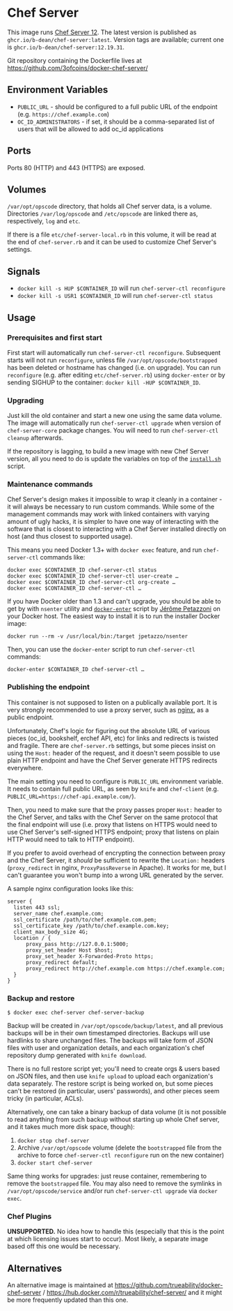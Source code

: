 Chef Server
===========

This image runs
[Chef Server 12](https://community.chef.io/downloads/tools/infra-server). The
latest version is published as `ghcr.io/b-dean/chef-server:latest`. Version
tags are available; current one is `ghcr.io/b-dean/chef-server:12.19.31`.

Git repository containing the Dockerfile lives at
https://github.com/3ofcoins/docker-chef-server/

Environment Variables
---------------------

 - `PUBLIC_URL` - should be configured to a full public URL of the
   endpoint (e.g. `https://chef.example.com`)
 - `OC_ID_ADMINISTRATORS` - if set, it should be a comma-separated
   list of users that will be allowed to add oc_id applications

Ports
-----

Ports 80 (HTTP) and 443 (HTTPS) are exposed.

Volumes
-------

`/var/opt/opscode` directory, that holds all Chef server data, is a
volume. Directories `/var/log/opscode` and `/etc/opscode` are linked
there as, respectively, `log` and `etc`.

If there is a file `etc/chef-server-local.rb` in this volume, it will
be read at the end of `chef-server.rb` and it can be used to customize
Chef Server's settings.

Signals
-------

 - `docker kill -s HUP $CONTAINER_ID` will run `chef-server-ctl reconfigure`
 - `docker kill -s USR1 $CONTAINER_ID` will run `chef-server-ctl status`

Usage
-----

### Prerequisites and first start

First start will automatically run `chef-server-ctl
reconfigure`. Subsequent starts will not run `reconfigure`, unless
file `/var/opt/opscode/bootstrapped` has been deleted or hostname has
changed (i.e. on upgrade). You can run `reconfigure` (e.g. after
editing `etc/chef-server.rb`) using `docker-enter` or by sending
SIGHUP to the container: `docker kill -HUP $CONTAINER_ID`.

### Upgrading

Just kill the old container and start a new one using the same data
volume. The image will automatically run `chef-server-ctl upgrade`
when version of `chef-server-core` package changes. You will need to
run `chef-server-ctl cleanup` afterwards.

If the repository is lagging, to build a new image with new Chef
Server version, all you need to do is update the variables on top of
the [`install.sh`](install.sh) script.

### Maintenance commands

Chef Server's design makes it impossible to wrap it cleanly in
a container - it will always be necessary to run custom
commands. While some of the management commands may work with linked
containers with varying amount of ugly hacks, it is simpler to have
one way of interacting with the software that is closest to
interacting with a Chef Server installed directly on host (and thus
closest to supported usage).

This means you need Docker 1.3+ with `docker exec` feature, and run
`chef-server-ctl` commands like:

    docker exec $CONTAINER_ID chef-server-ctl status
    docker exec $CONTAINER_ID chef-server-ctl user-create …
    docker exec $CONTAINER_ID chef-server-ctl org-create …
    docker exec $CONTAINER_ID chef-server-ctl …

If you have Docker older than 1.3 and can't upgrade, you should be
able to get by with `nsenter` utility and
[`docker-enter`](https://github.com/jpetazzo/nsenter) script by
[Jérôme Petazzoni](https://github.com/jpetazzo) on your Docker
host. The easiest way to install it is to run the installer Docker
image:

    docker run --rm -v /usr/local/bin:/target jpetazzo/nsenter

Then, you can use the `docker-enter` script to run `chef-server-ctl`
commands:

    docker-enter $CONTAINER_ID chef-server-ctl …

### Publishing the endpoint

This container is not supposed to listen on a publically available
port. It is very strongly recommended to use a proxy server, such as
[nginx](http://nginx.org/), as a public endpoint.

Unfortunately, Chef's logic for figuring out the absolute URL of
various pieces (oc_id, bookshelf, erchef API, etc) for links and
redirects is twisted and fragile. There are `chef-server.rb` settings,
but some pieces insist on using the `Host:` header of the request, and
it doesn't seem possible to use plain HTTP endpoint and have the Chef
Server generate HTTPS redirects everywhere.

The main setting you need to configure is `PUBLIC_URL` environment
variable. It needs to contain full public URL, as seen by `knife` and
`chef-client` (e.g. `PUBLIC_URL=https://chef-api.example.com/`).

Then, you need to make sure that the proxy passes proper `Host:`
header to the Chef Server, and talks with the Chef Server on
the same protocol that the final endpoint will use (i.e. proxy that
listens on HTTPS would need to use Chef Server's self-signed HTTPS
endpoint; proxy that listens on plain HTTP would need to talk to HTTP
endpoint).

If you prefer to avoid overhead of encrypting the connection between
proxy and the Chef Server, it *should* be sufficient to rewrite the
`Location:` headers (`proxy_redirect` in nginx, `ProxyPassReverse` in
Apache). It works for me, but I can't guarantee you won't bump into
a wrong URL generated by the server.

A sample nginx configuration looks like this:

    server {
      listen 443 ssl;
      server_name chef.example.com;
      ssl_certificate /path/to/chef.example.com.pem;
      ssl_certificate_key /path/to/chef.example.com.key;
      client_max_body_size 4G;
      location / {
          proxy_pass http://127.0.0.1:5000;
          proxy_set_header Host $host;
          proxy_set_header X-Forwarded-Proto https;
          proxy_redirect default;
          proxy_redirect http://chef.example.com https://chef.example.com;
      }
    }

### Backup and restore

    $ docker exec chef-server chef-server-backup

Backup will be created in `/var/opt/opscode/backup/latest`, and all
previous backups will be in their own timestamped directories. Backups
will use hardlinks to share unchanged files. The backups will take
form of JSON files with user and organization details, and each
organization's chef repository dump generated with `knife download`.

There is no full restore script yet; you'll need to create orgs &
users based on JSON files, and then use `knife upload` to upload each
organization's data separately. The restore script is being worked on,
but some pieces can't be restored (in particular, users' passwords),
and other pieces seem tricky (in particular, ACLs).

Alternatively, one can take a binary backup of data volume (it is not
possible to read anything from such backup without starting up whole
Chef server, and it takes much more disk space, though):

1. `docker stop chef-server`
2. Archive `/var/opt/opscode` volume (delete the `bootstrapped` file
   from the archive to force `chef-server-ctl reconfigure` run on the
   new container)
3. `docker start chef-server`

Same thing works for upgrades: just reuse container, remembering to
remove the `bootstrapped` file. You may also need to remove the
symlinks in `/var/opt/opscode/service` and/or run `chef-server-ctl
upgrade` via `docker exec`.

### Chef Plugins

**UNSUPPORTED.** No idea how to handle this (especially that this is
the point at which licensing issues start to occur). Most likely, a
separate image based off this one would be necessary.

Alternatives
------------

An alternative image is maintained at
https://github.com/trueability/docker-chef-server /
https://hub.docker.com/r/trueability/chef-server/ and it might be more
frequently updated than this one.
